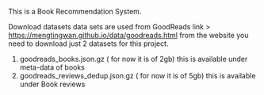 This is a Book Recommendation System.

Download datasets
data sets are used from GoodReads  link > https://mengtingwan.github.io/data/goodreads.html
from the website you need to download just 2 datasets for this project.

1. goodreads_books.json.gz ( for now it is of 2gb)  this is available under meta-data of books
2. goodreads_reviews_dedup.json.gz ( for now it is of 5gb) this is available under Book reviews

